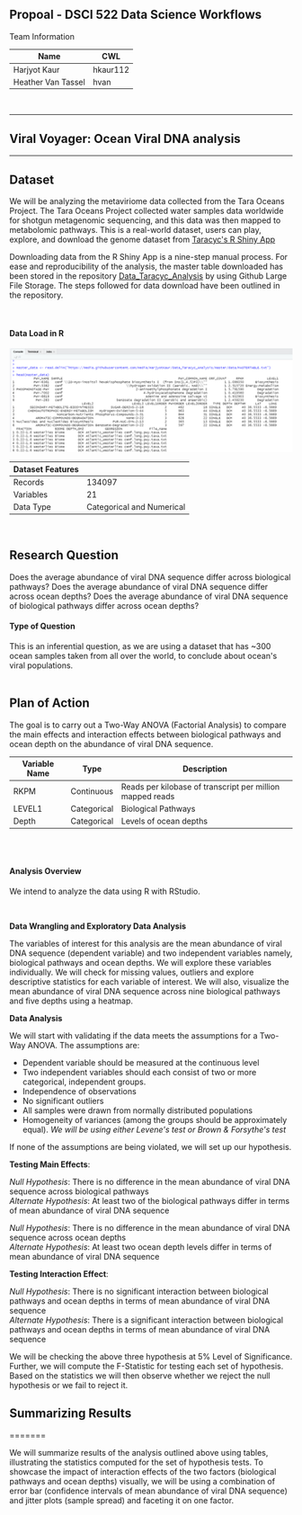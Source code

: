 ## Propoal - DSCI 522 Data Science Workflows


Team Information

| Name | CWL |
|---|---|
| Harjyot Kaur | hkaur112 |
| Heather Van Tassel | hvan |
<br>

-----------------------------------------------------------------------------------
## Viral Voyager: Ocean Viral DNA analysis
-----------------------------------------------------------------------------------

## Dataset

We will be analyzing the metaviriome data collected from the Tara Oceans Project. The Tara Oceans Project collected water samples data worldwide for shotgun metagenomic sequencing, and this data was then mapped to metabolomic pathways. This is a real-world dataset, users can play, explore, and download the genome dataset from [Taracyc's R Shiny App](http://oganm.com/shiny/taracyc/)

Downloading data from the R Shiny App is a nine-step manual process. For ease and reproducibility of the analysis, the master table downloaded has been stored in the repository [Data_Taracyc_Analysis](https://github.com/HarjyotKaur/Data_Taracyc_Analysis/blob/master/README.md) by using Github Large File Storage. The steps followed for data download have been outlined in the repository.

<br>

#### Data Load in R

![](/img/Data_Load.PNG)


| Dataset Features | |
|---|---|
| Records | 134097 |
| Variables | 21 |
| Data Type | Categorical and Numerical |
<br>


## Research Question

Does the average abundance of viral DNA sequence differ across biological pathways? Does the average abundance of viral DNA sequence differ across ocean depths? Does the average abundance of viral DNA sequence of biological pathways differ across ocean depths?

#### Type of Question

This is an inferential question, as we are using a dataset that has ~300 ocean samples taken from all over the world, to conclude about ocean's viral populations.
<br>
<br>

## Plan of Action

The goal is to carry out a Two-Way ANOVA (Factorial Analysis) to compare the main effects and interaction effects between biological pathways and ocean depth on the abundance of viral DNA sequence.

| Variable Name | Type | Description |
|---|---|---|
| RKPM | Continuous | Reads per kilobase of transcript per million mapped reads |
| LEVEL1 | Categorical | Biological Pathways |
| Depth | Categorical |  Levels of ocean depths |
<br>
<br>

#### Analysis Overview

We intend to analyze the data using R with RStudio.

<br>

__Data Wrangling and Exploratory Data Analysis__

The variables of interest for this analysis are the mean abundance of viral DNA sequence (dependent variable) and two independent variables namely, biological pathways and ocean depths. We will explore these variables individually.
We will check for missing values, outliers and explore descriptive statistics for each variable of interest. We will also, visualize the mean abundance of viral DNA sequence across nine biological pathways and five depths using a heatmap.
<br>

__Data Analysis__

We will start with validating if the data meets the assumptions for a Two-Way ANOVA. The assumptions are:
* Dependent variable should be measured at the continuous level
* Two independent variables should each consist of two or more categorical, independent groups.
* Independence of observations
* No significant outliers
* All samples were drawn from normally distributed populations
* Homogeneity of variances (among the groups should be approximately equal). *We will be using either Levene's test or Brown & Forsythe's test*

If none of the assumptions are being violated, we will set up our hypothesis.
<br>

__Testing Main Effects__:

  *Null Hypothesis*: There is no difference in the mean abundance of viral DNA sequence across biological pathways    
  *Alternate Hypothesis*: At least two of the biological pathways differ in terms of mean abundance of viral DNA sequence 
  
  
  *Null Hypothesis*: There is no difference in the mean abundance of viral DNA sequence across ocean depths    
  *Alternate Hypothesis*: At least two ocean depth levels differ in terms of mean abundance of viral DNA sequence   
  
__Testing Interaction Effect__:

  *Null Hypothesis*: There is no significant interaction between biological pathways and ocean depths in terms of mean abundance of viral DNA sequence  
  *Alternate Hypothesis*: There is a significant interaction between biological pathways and ocean depths in terms of mean abundance of viral DNA sequence
 

We will be checking the above three hypothesis at  5% Level of Significance. Further, we will compute the F-Statistic for testing each set of hypothesis. Based on the statistics we will then observe whether we reject the null hypothesis or we fail to reject it.
<br>


## Summarizing Results
=======

We will summarize results of the analysis outlined above using tables, illustrating the statistics computed for the set of hypothesis tests. To showcase the impact of interaction effects of the two factors (biological pathways and ocean depths) visually, we will be using a combination of error bar (confidence intervals of mean abundance of viral DNA sequence) and jitter plots (sample spread) and faceting it on one factor.
